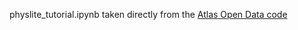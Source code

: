 physlite_tutorial.ipynb taken directly from the [Atlas Open Data code](https://github.com/atlas-outreach-data-tools/notebooks-collection-opendata/blob/master/for-research/physlite_tutorial.ipynb)
